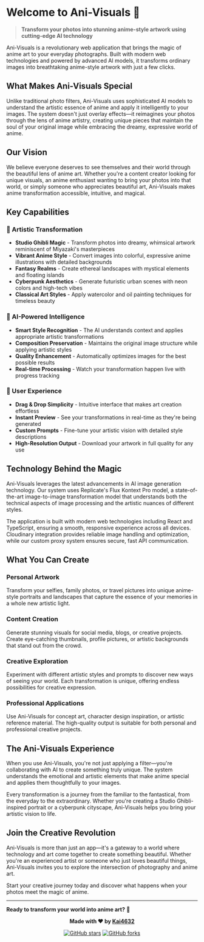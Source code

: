 # Welcome to Ani-Visuals 🎨

> **Transform your photos into stunning anime-style artwork using cutting-edge AI technology**

Ani-Visuals is a revolutionary web application that brings the magic of anime art to your everyday photographs. Built with modern web technologies and powered by advanced AI models, it transforms ordinary images into breathtaking anime-style artwork with just a few clicks.

## What Makes Ani-Visuals Special

Unlike traditional photo filters, Ani-Visuals uses sophisticated AI models to understand the artistic essence of anime and apply it intelligently to your images. The system doesn't just overlay effects—it reimagines your photos through the lens of anime artistry, creating unique pieces that maintain the soul of your original image while embracing the dreamy, expressive world of anime.

## Our Vision

We believe everyone deserves to see themselves and their world through the beautiful lens of anime art. Whether you're a content creator looking for unique visuals, an anime enthusiast wanting to bring your photos into that world, or simply someone who appreciates beautiful art, Ani-Visuals makes anime transformation accessible, intuitive, and magical.

## Key Capabilities

### 🎨 Artistic Transformation
- **Studio Ghibli Magic** - Transform photos into dreamy, whimsical artwork reminiscent of Miyazaki's masterpieces
- **Vibrant Anime Style** - Convert images into colorful, expressive anime illustrations with detailed backgrounds
- **Fantasy Realms** - Create ethereal landscapes with mystical elements and floating islands
- **Cyberpunk Aesthetics** - Generate futuristic urban scenes with neon colors and high-tech vibes
- **Classical Art Styles** - Apply watercolor and oil painting techniques for timeless beauty

### 🤖 AI-Powered Intelligence
- **Smart Style Recognition** - The AI understands context and applies appropriate artistic transformations
- **Composition Preservation** - Maintains the original image structure while applying artistic styles
- **Quality Enhancement** - Automatically optimizes images for the best possible results
- **Real-time Processing** - Watch your transformation happen live with progress tracking

### 🎯 User Experience
- **Drag & Drop Simplicity** - Intuitive interface that makes art creation effortless
- **Instant Preview** - See your transformations in real-time as they're being generated
- **Custom Prompts** - Fine-tune your artistic vision with detailed style descriptions
- **High-Resolution Output** - Download your artwork in full quality for any use

## Technology Behind the Magic

Ani-Visuals leverages the latest advancements in AI image generation technology. Our system uses Replicate's Flux Kontext Pro model, a state-of-the-art image-to-image transformation model that understands both the technical aspects of image processing and the artistic nuances of different styles.

The application is built with modern web technologies including React and TypeScript, ensuring a smooth, responsive experience across all devices. Cloudinary integration provides reliable image handling and optimization, while our custom proxy system ensures secure, fast API communication.

## What You Can Create

### Personal Artwork
Transform your selfies, family photos, or travel pictures into unique anime-style portraits and landscapes that capture the essence of your memories in a whole new artistic light.

### Content Creation
Generate stunning visuals for social media, blogs, or creative projects. Create eye-catching thumbnails, profile pictures, or artistic backgrounds that stand out from the crowd.

### Creative Exploration
Experiment with different artistic styles and prompts to discover new ways of seeing your world. Each transformation is unique, offering endless possibilities for creative expression.

### Professional Applications
Use Ani-Visuals for concept art, character design inspiration, or artistic reference material. The high-quality output is suitable for both personal and professional creative projects.

## The Ani-Visuals Experience

When you use Ani-Visuals, you're not just applying a filter—you're collaborating with AI to create something truly unique. The system understands the emotional and artistic elements that make anime special and applies them thoughtfully to your images.

Every transformation is a journey from the familiar to the fantastical, from the everyday to the extraordinary. Whether you're creating a Studio Ghibli-inspired portrait or a cyberpunk cityscape, Ani-Visuals helps you bring your artistic vision to life.

## Join the Creative Revolution

Ani-Visuals is more than just an app—it's a gateway to a world where technology and art come together to create something beautiful. Whether you're an experienced artist or someone who just loves beautiful things, Ani-Visuals invites you to explore the intersection of photography and anime art.

Start your creative journey today and discover what happens when your photos meet the magic of anime.

---

**Ready to transform your world into anime art?** 🚀

<div align="center">

**Made with ❤️ by [Kai4632](https://github.com/Kai4632)**

[![GitHub stars](https://img.shields.io/github/stars/Kai4632/anivisuals?style=social)](https://github.com/Kai4632/anivisuals/stargazers)
[![GitHub forks](https://img.shields.io/github/forks/Kai4632/anivisuals?style=social)](https://github.com/Kai4632/anivisuals/network)

</div>
